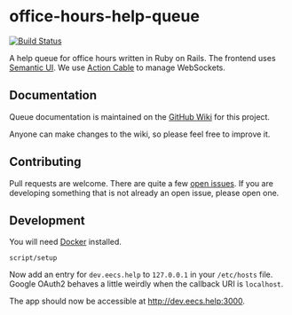 # office-hours-help-queue

[![Build Status](https://travis-ci.org/mterwill/office-hours-help-queue.svg?branch=main)](https://travis-ci.org/mterwill/office-hours-help-queue)

A help queue for office hours written in Ruby on Rails. The frontend uses
[Semantic UI](http://semantic-ui.com/). We use
[Action Cable](http://guides.rubyonrails.org/action_cable_overview.html) to
manage WebSockets.

## Documentation

Queue documentation is maintained on the [GitHub Wiki](https://github.com/mterwill/office-hours-help-queue/wiki) for this project.

Anyone can make changes to the wiki, so please feel free to improve it.

## Contributing

Pull requests are welcome. There are quite a few
[open issues](https://github.com/mterwill/office-hours-help-queue/issues). If you
are developing something that is not already an open issue, please open one.

## Development

You will need [Docker](https://docker.com) installed.

```
script/setup
```

Now add an entry for `dev.eecs.help` to `127.0.0.1` in your `/etc/hosts` file.
Google OAuth2 behaves a little weirdly when the callback URI is `localhost`.

The app should now be accessible at http://dev.eecs.help:3000.

